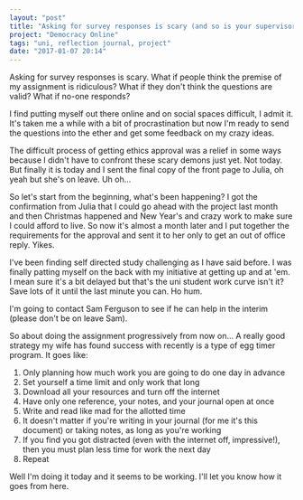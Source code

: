 ```yaml
---
layout: "post"
title: "Asking for survey responses is scary (and so is your supervisor going on holiday!)"
project: "Democracy Online"
tags: "uni, reflection journal, project"
date: "2017-01-07 20:14"
---
```


Asking for survey responses is scary. What if people think the premise of my assignment is ridiculous? What if they don't think the questions are valid? What if no-one responds?

I find putting myself out there online and on social spaces difficult, I admit it. It's taken me a while with a bit of procrastination but now I'm ready to send the questions into the ether and get some feedback on my crazy ideas.

The difficult process of getting ethics approval was a relief in some ways because I didn't have to confront these scary demons just yet. Not today. But finally it is today and I sent the final copy of the front page to Julia, oh yeah but she's on leave. Uh oh...

So let's start from the beginning, what's been happening? I got the confirmation from Julia that I could go ahead with the project last month and then Christmas happened and New Year's and crazy work to make sure I could afford to live. So now it's almost a month later and I put together the requirements for the approval and sent it to her only to get an out of office reply. Yikes.

I've been finding self directed study challenging as I have said before. I was finally patting myself on the back with my initiative at getting up and at 'em. I mean sure it's a bit delayed but that's the uni student work curve isn't it? Save lots of it until the last minute you can. Ho hum.

I'm going to contact Sam Ferguson to see if he can help in the interim (please don't be on leave Sam).

So about doing the assignment progressively from now on... A really good strategy my wife has found success with recently is a type of egg timer program. It goes like:
1. Only planning how much work you are going to do one day in advance
1. Set yourself a time limit and only work that long
2. Download all your resources and turn off the internet
3. Have only one reference, your notes, and your journal open at once
4. Write and read like mad for the allotted time
5. It doesn't matter if you're writing in your journal (for me it's this document) or taking notes, as long as you're working
6. If you find you got distracted (even with the internet off, impressive!), then you must plan less time for work the next day
7. Repeat

Well I'm doing it today and it seems to be working. I'll let you know how it goes from here.
